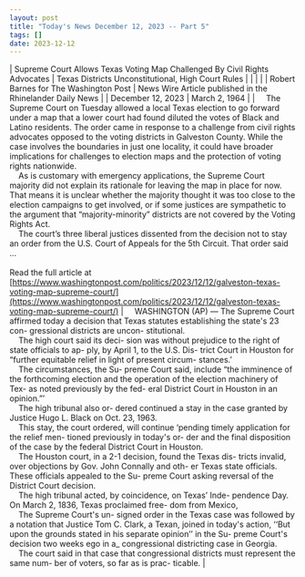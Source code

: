 ```yaml
---
layout: post
title: "Today's News December 12, 2023 -- Part 5"
tags: []
date: 2023-12-12
---
```


| Supreme Court Allows Texas Voting Map Challenged By Civil Rights Advocates | Texas Districts Unconstitutional, High Court Rules  |
|  |  |
| Robert Barnes for The Washington Post | News Wire Article published in the Rhinelander Daily News |
| December 12, 2023 | March 2, 1964 |
| &nbsp;&nbsp;&nbsp;&nbsp;The Supreme Court on Tuesday allowed a local Texas election to go forward under a map that a lower court had found diluted the votes of Black and Latino residents. The order came in response to a challenge from civil rights advocates opposed to the voting districts in Galveston County. While the case involves the boundaries in just one locality, it could have broader implications for challenges to election maps and the protection of voting rights nationwide.<br>&nbsp;&nbsp;&nbsp;&nbsp;As is customary with emergency applications, the Supreme Court majority did not explain its rationale for leaving the map in place for now. That means it is unclear whether the majority thought it was too close to the election campaigns to get involved, or if some justices are sympathetic to the argument that “majority-minority” districts are not covered by the Voting Rights Act.<br>&nbsp;&nbsp;&nbsp;&nbsp;The court’s three liberal justices dissented from the decision not to stay an order from the U.S. Court of Appeals for the 5th Circuit. That order said  ...<br><br>Read the full article at<br>[https://www.washingtonpost.com/politics/2023/12/12/galveston-texas-voting-map-supreme-court/](https://www.washingtonpost.com/politics/2023/12/12/galveston-texas-voting-map-supreme-court/) | &nbsp;&nbsp;&nbsp;&nbsp;WASHINGTON (AP) — The Supreme Court affirmed today a decision that Texas statutes establishing the state's 23 con- gressional districts are uncon- stitutional.<br>&nbsp;&nbsp;&nbsp;&nbsp;The high court said its deci- sion was without prejudice to the right of state officials to ap- ply, by April 1, to the U.S. Dis- trict Court in Houston for “further equitable relief in light of present circum- stances.’<br>&nbsp;&nbsp;&nbsp;&nbsp;The circumstances, the Su- preme Court said, include “the imminence of the forthcoming election and the operation of the election machinery of Tex- as noted previously by the fed- eral District Court in Houston in an opinion.”’<br>&nbsp;&nbsp;&nbsp;&nbsp;The high tribunal also or- dered continued a stay in the case granted by Justice Hugo L. Black on Oct. 23, 1963.<br>&nbsp;&nbsp;&nbsp;&nbsp;This stay, the court ordered, will continue ‘pending timely application for the relief men- tioned previously in today's or- der and the final disposition of the case by the federal District Court in Houston.<br>&nbsp;&nbsp;&nbsp;&nbsp;The Houston court, in a 2-1 decision, found the Texas dis- tricts invalid, over objections by Gov. John Connally and oth- er Texas state officials. These officials appealed to the Su- preme Court asking reversal of the District Court decision.<br>&nbsp;&nbsp;&nbsp;&nbsp;The high tribunal acted, by coincidence, on Texas’ Inde- pendence Day. On March 2, 1836, Texas proclaimed free- dom from Mexico,<br>&nbsp;&nbsp;&nbsp;&nbsp;The Supreme Court's un- signed order in the Texas case was followed by a notation that Justice Tom C. Clark, a Texan, joined in today's action, ‘‘But upon the grounds stated in his separate opinion’’ in the Su- preme Court's decision two weeks ego in a_ congressional districting case in Georgia.<br>&nbsp;&nbsp;&nbsp;&nbsp;The court said in that case that congressional districts must represent the same num- ber of voters, so far as is prac- ticable.  |